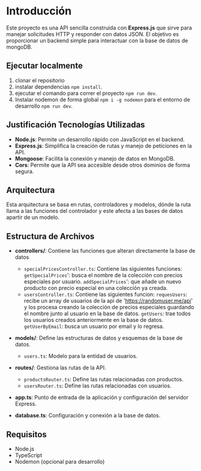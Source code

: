 # Introducción

Este proyecto es una API sencilla construida con **Express.js** que sirve para manejar solicitudes HTTP y responder con datos JSON. El objetivo es proporcionar un backend simple para interactuar con la base de datos de mongoDB.

## Ejecutar localmente
1. clonar el repositorio
2. instalar dependencias `npm install`.
3. ejecutar el comando para correr el proyecto `npm run dev`.
4. Instalar nodemon de forma global `npm i -g nodemon` para el entorno de desarrollo `npm run dev`.

## Justificación Tecnologías Utilizadas

- **Node.js**: Permite un desarrollo rápido con JavaScript en el backend.
- **Express.js**: Simplifica la creación de rutas y manejo de peticiones en la API.
- **Mongoose**: Facilita la conexión y manejo de datos en MongoDB.
- **Cors**: Permite que la API sea accesible desde otros dominios de forma segura.

## Arquitectura
Esta arquitectura se basa en rutas, controladores y modelos, dónde la ruta llama a las funciones del controlador y este afecta a las bases de datos apartir de un modelo.
## Estructura de Archivos

- **controllers/**: Contiene las funciones que alteran directamente la base de datos

  - `specialPricesController.ts`: Contiene las siguientes funciones:
    `getSpecialPrices`': busca el nombre de la colección con precios especiales por usuario.
    `addSpecialPrices`': que añade un nuevo producto con precio especial en una colección ya creada.
  - `usersController.ts`: Contiene las siguientes funcion:
  `requesUsers`: recibe un array de usuarios de la api de 'https://randomuser.me/api' y los procesa creando la colección de precios especiales guardando el nombre junto al usuario en la base de datos.
  `getUsers`: trae todos los usuarios creados anteriormente en la base de datos.
  `getUserByEmail`: busca un usuario por email y lo regresa.
    

- **models/**: Define las estructuras de datos y esquemas de la base de datos.

  - `users.ts`: Modelo para la entidad de usuarios.

- **routes/**: Gestiona las rutas de la API.

  - `productsRouter.ts`: Define las rutas relacionadas con productos.
  - `usersRouter.ts`: Define las rutas relacionadas con usuarios.

- **app.ts**: Punto de entrada de la aplicación y configuración del servidor Express.
- **database.ts**: Configuración y conexión a la base de datos.

## Requisitos

- Node.js
- TypeScript
- Nodemon (opcional para desarrollo)


